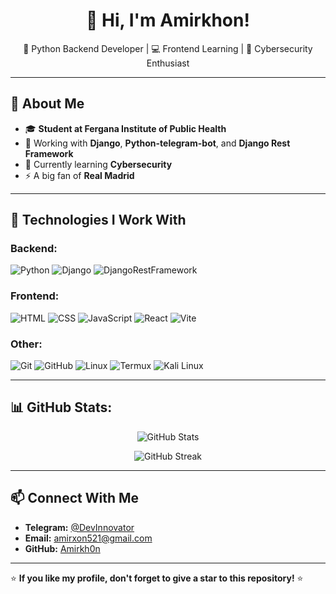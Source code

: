 <h1 align="center">👋 Hi, I'm Amirkhon!</h1>

<p align="center">
  🚀 Python Backend Developer | 💻 Frontend Learning | 🔐 Cybersecurity Enthusiast
</p>

---

## 🧐 About Me

- 🎓 **Student at Fergana Institute of Public Health**  
- 🔭 Working with **Django**, **Python-telegram-bot**, and **Django Rest Framework**  
- 🌱 Currently learning **Cybersecurity**  
- ⚡ A big fan of **Real Madrid**  

---

## 🚀 Technologies I Work With

### Backend:
![Python](https://img.shields.io/badge/-Python-3776AB?style=flat-square&logo=python&logoColor=white)
![Django](https://img.shields.io/badge/-Django-092E20?style=flat-square&logo=django&logoColor=white)
![DjangoRestFramework](https://img.shields.io/badge/-DRF-ff1709?style=flat-square&logo=django&logoColor=white)

### Frontend:
![HTML](https://img.shields.io/badge/-HTML5-E34F26?style=flat-square&logo=html5&logoColor=white)
![CSS](https://img.shields.io/badge/-CSS3-1572B6?style=flat-square&logo=css3)
![JavaScript](https://img.shields.io/badge/-JavaScript-F7DF1E?style=flat-square&logo=javascript&logoColor=black)
![React](https://img.shields.io/badge/-React-61DAFB?style=flat-square&logo=react&logoColor=black)
![Vite](https://img.shields.io/badge/-Vite-646CFF?style=flat-square&logo=vite&logoColor=white)

### Other:
![Git](https://img.shields.io/badge/-Git-F05032?style=flat-square&logo=git&logoColor=white)
![GitHub](https://img.shields.io/badge/-GitHub-181717?style=flat-square&logo=github)
![Linux](https://img.shields.io/badge/-Linux-FCC624?style=flat-square&logo=linux&logoColor=black)
![Termux](https://img.shields.io/badge/-Termux-000000?style=flat-square&logo=linux&logoColor=white)
![Kali Linux](https://img.shields.io/badge/-Kali_Linux-557C94?style=flat-square&logo=kalilinux&logoColor=white)

---

## 📊 GitHub Stats:

<p align="center">
  <img src="https://github-readme-stats.vercel.app/api?username=Amirkh0n&show_icons=true&theme=dark" alt="GitHub Stats">
</p>

<p align="center">
  <img src="https://github-readme-streak-stats.herokuapp.com/?user=Amirkh0n&theme=dark" alt="GitHub Streak">
</p>

---

## 📫 Connect With Me

- **Telegram:** [@DevInnovator](https://t.me/DevInnovator)  
- **Email:** amirxon521@gmail.com  
- **GitHub:** [Amirkh0n](https://github.com/Amirkh0n)  

---

⭐ **If you like my profile, don't forget to give a star to this repository!** ⭐
